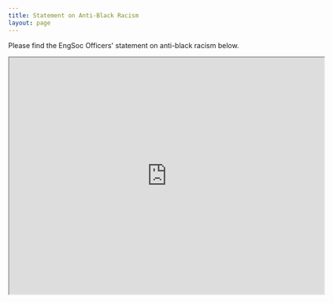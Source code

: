 ```yaml
---
title: Statement on Anti-Black Racism
layout: page
---
```


Please find the EngSoc Officers' statement on anti-black racism below.

<iframe src="https://drive.google.com/file/d/1UyNK9rd4yGtMXKcmKDaPTX40C9ZP_wnT/preview" width="640" height="480"></iframe>